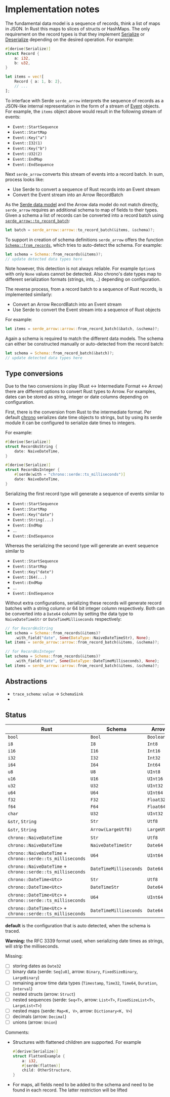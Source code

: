 # Implementation notes

The fundamental data model is a sequence of records, think a list of maps in
JSON. In Rust this maps to slices of structs or HashMaps. The only requirement
on the record types is that they implement [Serialize][serde::Serialize] or
[Deserialize][serde::Deserialize] depending on the desired operation. For
example:

```rust
#[derive(Serialize)]
struct Record {
    a: i32,
    b: u32,
}

let items = vec![
    Record { a: 1, b: 2},
    // ...
];
```

To interface with Serde `serde_arrow` interprets the sequence of records as a
JSON-like internal representation in the form of a stream of
[Event][crate::event::Event] objects. For example, the `items` object above
would result in the following stream of events:

- `Event::StartSequence`
- `Event::StartMap`
- `Event::Key("a")`
- `Event::I32(1)`
- `Event::Key("b")`
- `Event::U32(2)`
- `Event::EndMap`
- `Event::EndSequence`

Next `serde_arrow` converts this stream of events into a record batch. In sum,
process looks like:

- Use Serde to convert a sequence of Rust records into an Event stream
- Convert the Event stream into an Arrow RecordBatch

As the [Serde data model](https://serde.rs/data-model.html) and the Arrow data
model do not match directly, `serde_arrow` requires an additional schema to map
of fields to their types. Given a schema a list of records can be converted into
a record batch using [`serde_arrow::to_record_batch`][crate::to_record_batch]:

```rust
let batch = serde_arrow::arrow::to_record_batch(&items, &schema)?;
```

To support in creation of schema definitions `serde_arrow` offers the function
[`Schema::from_records`][crate::Schema::from_records], which tries to auto-detect
the schema. For example:

```rust
let schema = Schema::from_records(&items)?;
// update detected data types here
```

Note however, this detection is not always reliable. For example `Option`s with
only `None` values cannot be detected. Also chrono's date types map to different
serialization formats (strings, ints, ..) depending on configuration.

The reverse process, from a record batch to a sequence of Rust records, is
implemented similarly:

- Convert an Arrow RecordBatch into an Event stream
- Use Serde to convert the Event stream into a sequence of Rust objects

For example:

```rust
let items = serde_arrow::arrow::from_record_batch(&batch, &schema)?;
```

Again a schema is required to match the different data models. The schema can
either be constructed manually or auto-detected from the record batch:

```rust
let schema = Schema::from_record_batch(&batch)?;
// update detected data types here
```

## Type conversions

Due to the two conversions in play (Rust <-> Intermediate Format <-> Arrow)
there are different options to convert Rust types to Arrow. For examples, dates
can be stored as string, integer or date columns depending on configuration.

First, there is the conversion from Rust to the intermediate format. Per default
[chrono](https://docs.rs/chrono/latest/chrono/) serializes date time objects to
strings, but by using its serde module it can be configured to serialize date
times to integers.

For example:

```rust
#[derive(Serialize)]
struct RecordAsString {
    date: NaiveDateTime,
}

#[derive(Serialize)]
struct RecordAsInteger {
    #[serde(with = "chrono::serde::ts_milliseconds")]
    date: NaiveDateTime,
}
```

Serializing the first record type will generate a sequence of events similar to

- `Event::StartSequence`
- `Event::StartMap`
- `Event::Key("date")`
- `Event::String(...)`
- `Event::EndMap`
- ...
- `Event::EndSequence`

Whereas the serializing the second type will generate an event sequence similar to

- `Event::StartSequence`
- `Event::StartMap`
- `Event::Key("date")`
- `Event::I64(...)`
- `Event::EndMap`
- ...
- `Event::EndSequence`

Without extra configurations, serializing these records will generate record
batches with a string column or 64 bit integer column respectively. Both can be
converted into a `Date64` column by setting the data type to `NaiveDateTimeStr`
or `DateTimeMilliseconds` respectively:

```rust
// for RecordAsString
let schema = Schema::from_records(&items)?
    .with_field("date", Some(DataType::NaiveDateTimeStr), None);
let items = serde_arrow::arrow::from_record_batch(&items, &schema)?;

// for RecordAsInteger
let schema = Schema::from_records(&items)?
    .with_field("date", Some(DataType::DateTimeMilliseconds), None);
let items = serde_arrow::arrow::from_record_batch(&items, &schema)?;
```

## Abstractions

- `trace_schema`: `value` -> `SchemaSink`
- 

## Status

| Rust             | Schema    | Arrow      | Comment |
|------------------|-----------|------------|---------|
| `bool`           | `Bool`    | `Boolean`  | |
| `i8`             | `I8`      | `Int8`     | |
| `i16`            | `I16`     | `Int16`    | |
| `i32`            | `I32`     | `Int32`    | |
| `i64`            | `I64`     | `Int64`    | |
| `u8`             | `U8`      | `UInt8`    | |
| `u16`            | `U16`     | `UInt16`   | |
| `u32`            | `U32`     | `UInt32`   | |
| `u64`            | `U64`     | `UInt64`   | |
| `f32`            | `F32`     | `Float32`  | |
| `f64`            | `F64`     | `Float64`  | |
| `char`           | `U32`     | `UInt32`   | | 
| `&str`, `String` | `Str`     | `Utf8`     | **default** |
| `&str`, `String` | `Arrow(LargeUtf8)` | `LargeUtf8` | |
| `chrono::NaiveDateTime` | `Str` | `Utf8` | **default** |
| `chrono::NaiveDateTime` | `NaiveDateTimeStr` | `Date64` | |
| `chrono::NaiveDateTime` + `chrono::serde::ts_milliseconds` | `U64` | `UInt64` | **default** |
| `chrono::NaiveDateTime` + `chrono::serde::ts_milliseconds` | `DateTimeMilliseconds` | `Date64` | |
| `chrono::DateTime<Utc>` | `Str` | `Utf8` | **default** |
| `chrono::DateTime<Utc>` | `DateTimeStr` | `Date64` | |
| `chrono::DateTime<Utc>` + `chrono::serde::ts_milliseconds` | `U64` | `UInt64` | **default** |
| `chrono::DateTime<Utc>` + `chrono::serde::ts_milliseconds` | `DateTimeMilliseconds` | `Date64` | |

**default** is the configuration that is auto detected, when the schema is
traced.  

**Warning:** the RFC 3339 format used, when serializing date times as strings,
will strip the milliseconds.

Missing:

- [ ] storing dates as `Date32`
- [ ] binary data (serde: `Seq[u8]`, arrow: `Binary`, `FixedSizeBinary`,
  `LargeBinary`)
- [ ] remaining arrow time data types (`Timestamp`, `Time32`, `Time64`,
  `Duration`, `Interval`)
- [ ] nested structs (arrow: `Struct`)
- [ ] nested sequences (serde: `Seq<T>`, arrow: `List<T>`, `FixedSizeList<T>`,
  `LargeList<T>`)
- [ ] nested maps (serde: `Map<K, V>`, arrow: `Dictionary<K, V>`)
- [ ] decimals (arrow: `Decimal`)
- [ ] unions (arrow: `Union`)

Comments:

- Structures with flattened children are supported. For example
    ```rust
    #[derive(Serialize)]
    struct FlattenExample {
        a: i32,
        #[serde(flatten)]
        child: OtherStructure,
    }
    ```
- For maps, all fields need to be added to the schema and need to be found in
  each record. The latter restriction will be lifted

[crate::event::Event]: https://docs.rs/serde_arrow/latest/serde_arrow/event/enum.Event.html
[crate::to_record_batch]: https://docs.rs/serde_arrow/latest/serde_arrow/fn.to_record_batch.html
[crate::trace_schema]: https://docs.rs/serde_arrow/latest/serde_arrow/fn.trace_schema.html
[serde::Serialize]: https://docs.serde.rs/serde/trait.Serialize.html
[serde::Deserialize]: https://docs.serde.rs/serde/trait.Deserialize.html
[crate::Schema::from_records]: https://docs.rs/serde_arrow/latest/serde_arrow/struct.Schema.html#method.from_records
[chrono]: https://docs.rs/chrono/latest/chrono/
